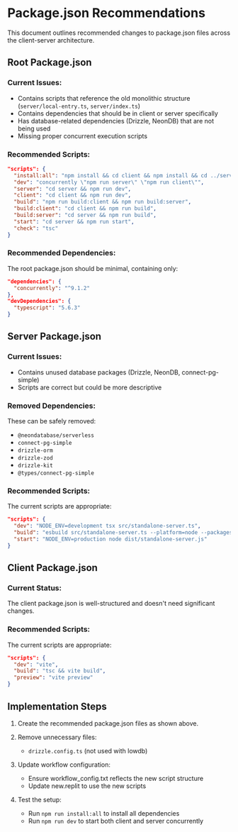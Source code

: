 # Package.json Recommendations

This document outlines recommended changes to package.json files across the client-server architecture.

## Root Package.json

### Current Issues:
- Contains scripts that reference the old monolithic structure (`server/local-entry.ts`, `server/index.ts`)
- Contains dependencies that should be in client or server specifically
- Has database-related dependencies (Drizzle, NeonDB) that are not being used
- Missing proper concurrent execution scripts

### Recommended Scripts:
```json
"scripts": {
  "install:all": "npm install && cd client && npm install && cd ../server && npm install",
  "dev": "concurrently \"npm run server\" \"npm run client\"",
  "server": "cd server && npm run dev",
  "client": "cd client && npm run dev",
  "build": "npm run build:client && npm run build:server",
  "build:client": "cd client && npm run build",
  "build:server": "cd server && npm run build",
  "start": "cd server && npm run start",
  "check": "tsc"
}
```

### Recommended Dependencies:
The root package.json should be minimal, containing only:
```json
"dependencies": {
  "concurrently": "^9.1.2"
},
"devDependencies": {
  "typescript": "5.6.3"
}
```

## Server Package.json

### Current Issues:
- Contains unused database packages (Drizzle, NeonDB, connect-pg-simple)
- Scripts are correct but could be more descriptive

### Removed Dependencies:
These can be safely removed:
- `@neondatabase/serverless`
- `connect-pg-simple`
- `drizzle-orm`
- `drizzle-zod`
- `drizzle-kit`
- `@types/connect-pg-simple`

### Recommended Scripts:
The current scripts are appropriate:
```json
"scripts": {
  "dev": "NODE_ENV=development tsx src/standalone-server.ts",
  "build": "esbuild src/standalone-server.ts --platform=node --packages=external --bundle --format=esm --outdir=dist",
  "start": "NODE_ENV=production node dist/standalone-server.js"
}
```

## Client Package.json

### Current Status:
The client package.json is well-structured and doesn't need significant changes.

### Recommended Scripts:
The current scripts are appropriate:
```json
"scripts": {
  "dev": "vite",
  "build": "tsc && vite build",
  "preview": "vite preview"
}
```

## Implementation Steps

1. Create the recommended package.json files as shown above.
2. Remove unnecessary files:
   - `drizzle.config.ts` (not used with lowdb)

3. Update workflow configuration:
   - Ensure workflow_config.txt reflects the new script structure
   - Update new.replit to use the new scripts

4. Test the setup:
   - Run `npm run install:all` to install all dependencies
   - Run `npm run dev` to start both client and server concurrently
